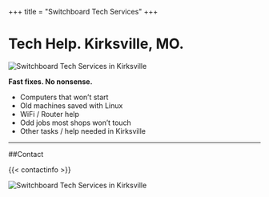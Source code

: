 +++
title = "Switchboard Tech Services"
+++

# Tech Help. Kirksville, MO.  

![Switchboard Tech Services in Kirksville](/images/courthouse.jpg "Switchboard Tech Services, Kirksville")

**Fast fixes. No nonsense.**  

- Computers that won’t start  
- Old machines saved with Linux  
- WiFi / Router help  
- Odd jobs most shops won’t touch  
- Other tasks / help needed in Kirksville

---

##Contact

{{< contactinfo >}}

![Switchboard Tech Services in Kirksville](/images/theswitchboard.jpg "Switchboard Tech Services, Kirksville")
